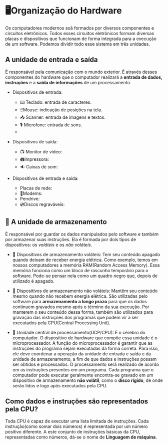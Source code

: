 # 🖥️Organização do Hardware

Os computadores modernos soã formados por diversos componentes e circuitos eletrônicos. Todos esses cirsuitos eletrônicos formam diversas placas e dispositivos que funcionam de forma integrada para a execução de um software.
Podemos dividir todo esse sistema em três unidades.

## A unidade de entrada e saída
É responsável pela comunicação com o mundo exterior. É através desses componentes do hardware que o computador realizará a **entrada de dados, instruções** e a **saída de informações** de um processamento.

- Dispositivos de entrada:
    - ⌨️ Teclado: entrada de caracteres.
    - 🖱️Mouse: indicação de posições na tela.
    - :inbox_tray: Scanner: entrada de imagens e textos.
    - 🎙️ Microfone: entrada de sons.
    -

- Dispositivos de saída:
    - :tv: Monitor de vídeo:
    - 🖨️Impressora:
    - :sound: Caixas de som:
    
- Dispositivos de entrada e saída:
    - Placas de rede:
    - 📳Modems:
    - Pendrive:
    - 💿Discos regraváveis:

## :minidisc: A unidade de armazenamento  
É responsável por guardar os dados manipulados pelo software e também por armazenar suas instruções.
Ela é formada por dois tipos de dispositivos: os *voláteis* e os *não voláteis*.

- :electric_plug: Dispositivos de armazenamento voláteis:
Tem seu conteúdo apagado quando deixam de receber energia elétrica. Como exemplo, temos em nossos computadores a memória RAM(Random Access Memory). 
Essa memória funciona como um bloco de rascunho temporário para o software.
Pode-se pensar nela como um quadro negro que, depois de utilizado é apagado.

- :floppy_disk: Dispositivos de armazenamento não voláteis:
Mantêm seu conteúdo mesmo quando não recebem energia elétrica.
São utilizadas pelo software para **armazenamento a longo prazo** para que os dados continuem gravados mesmo após o término da sua execução.
Por manterem o seu conteúdo dessa forma, também são utilizados para gravação das instruções dos programas que podem vir a ser executados pela CPU(Central Processing Unit).

- :1234: Unidade central de processamento(UCP/CPU):
É o cérebro do computador. O dispositivo de hardware que compõe essa unidade é o microprocessador.
A função do microprocessador é garantir que as instruções do programa sejam executadas da forma correta. Para isso, ele deve coordenar a operação da unidade de entrada e saída e da unidade de armazenamento, a fim de que dados e instruções possam ser obtidos e processados.
O processamento será realizado de acordo om as instruções presentes em um programa. Cada programa que o computador pode executar geralmente encontra-se gravado em um dispositivo de armazenamento **não volátil**, como o **disco rígido**, de onde serão lidos e logo após executados pela CPU.

## Como dados e instruções são representados pela CPU?

Toda CPU é capaz de executar uma lista limitada de instruções. Cada instrução(como somar dois números) é representada por um número positivo diferente.
A este conjunto de instruções básicas da CPU, representadas como números, dá-se o nome de **Linguagem de máquina**.


    
    
